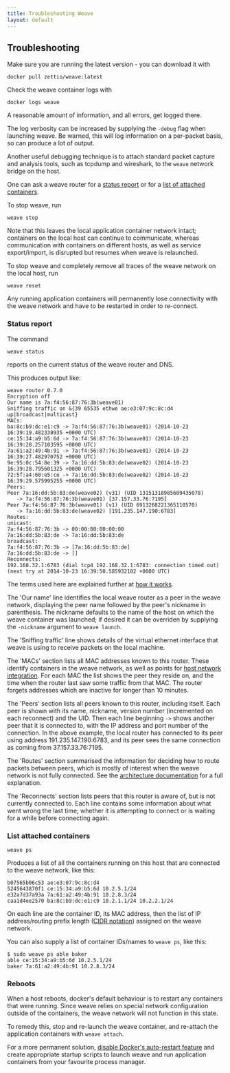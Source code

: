 ```yaml
---
title: Troubleshooting Weave
layout: default
---
```


## Troubleshooting

Make sure you are running the latest version - you can download it
with

    docker pull zettio/weave:latest

Check the weave container logs with

    docker logs weave

A reasonable amount of information, and all errors, get logged there.

The log verbosity can be increased by supplying the `-debug` flag when
launching weave. Be warned, this will log information on a per-packet
basis, so can produce a lot of output.

Another useful debugging technique is to attach standard packet
capture and analysis tools, such as tcpdump and wireshark, to the
`weave` network bridge on the host.

One can ask a weave router for a [status report](#status-report) or
for a [list of attached containers](#list-attached-containers).

To stop weave, run

    weave stop

Note that this leaves the local application container network intact;
containers on the local host can continue to communicate, whereas
communication with containers on different hosts, as well as service
export/import, is disrupted but resumes when weave is relaunched.

To stop weave and completely remove all traces of the weave network on
the local host, run

    weave reset

Any running application containers will permanently lose connectivity
with the weave network and have to be restarted in order to
re-connect.

### <a name="status-report"></a>Status report

The command

    weave status

reports on the current status of the weave router and DNS.

This produces output like:

````
weave router 0.7.0
Encryption off
Our name is 7a:f4:56:87:76:3b(weave01)
Sniffing traffic on &{39 65535 ethwe ae:e3:07:9c:8c:d4 up|broadcast|multicast}
MACs:
ba:8c:b9:dc:e1:c9 -> 7a:f4:56:87:76:3b(weave01) (2014-10-23 16:39:19.482338935 +0000 UTC)
ce:15:34:a9:b5:6d -> 7a:f4:56:87:76:3b(weave01) (2014-10-23 16:39:28.257103595 +0000 UTC)
7a:61:a2:49:4b:91 -> 7a:f4:56:87:76:3b(weave01) (2014-10-23 16:39:27.482970752 +0000 UTC)
9e:95:0c:54:8e:39 -> 7a:16:dd:5b:83:de(weave02) (2014-10-23 16:39:28.795601325 +0000 UTC)
72:5f:a4:60:e5:ce -> 7a:16:dd:5b:83:de(weave02) (2014-10-23 16:39:29.575995255 +0000 UTC)
Peers:
Peer 7a:16:dd:5b:83:de(weave02) (v31) (UID 13151318985609435078)
   -> 7a:f4:56:87:76:3b(weave01) [37.157.33.76:7195]
Peer 7a:f4:56:87:76:3b(weave01) (v1) (UID 6913268221365110570)
   -> 7a:16:dd:5b:83:de(weave02) [191.235.147.190:6783]
Routes:
unicast:
7a:f4:56:87:76:3b -> 00:00:00:00:00:00
7a:16:dd:5b:83:de -> 7a:16:dd:5b:83:de
broadcast:
7a:f4:56:87:76:3b -> [7a:16:dd:5b:83:de]
7a:16:dd:5b:83:de -> []
Reconnects:
192.168.32.1:6783 (dial tcp4 192.168.32.1:6783: connection timed out) (next try at 2014-10-23 16:39:50.585932102 +0000 UTC)
````

The terms used here are explained further at
[how it works](how-it-works.html).

The 'Our name' line identifies the local weave router as a peer in the
weave network, displaying the peer name followed by the peer's nickname
in parenthesis. The nickname defaults to the name of the host on which
the weave container was launched; if desired it can be overriden by
supplying the `-nickname` argument to `weave launch`.

The 'Sniffing traffic' line shows details of the virtual ethernet
interface that weave is using to receive packets on the local
machine.

The 'MACs' section lists all MAC addresses known to this router. These
identify containers in the weave network, as well as points for
[host network integration](features.html#host-network-integration). For
each MAC the list shows the peer they reside on, and the time when the
router last saw some traffic from that MAC. The router forgets
addresses which are inactive for longer than 10 minutes.

The 'Peers' section lists all peers known to this router, including
itself.  Each peer is shown with its name, nickname, version number
(incremented on each reconnect) and the UID.  Then each line
beginning `->` shows another peer that it is connected to, with the
IP address and port number of the connection. In the above example,
the local router has connected to its peer using address
191.235.147.190:6783, and its peer sees the same connection as coming
from 37.157.33.76:7195.

The 'Routes' section summarised the information for deciding how to
route packets between peers, which is mostly of interest when the
weave network is not fully connected.  See the
[architecture documentation](https://raw.githubusercontent.com/weaveworks/weave/master/docs/architecture.txt)
for a full explanation.

The 'Reconnects' section lists peers that this router is aware of, but is
not currently connected to.  Each line contains some information about
what went wrong the last time; whether it is attempting to connect or
is waiting for a while before connecting again.

### <a name="list-attached-containers"></a>List attached containers

    weave ps

Produces a list of all the containers running on this host that are
connected to the weave network, like this:

    b07565b06c53 ae:e3:07:9c:8c:d4
    5245643870f1 ce:15:34:a9:b5:6d 10.2.5.1/24
    e32a7d37a93a 7a:61:a2:49:4b:91 10.2.8.3/24
    caa1d4ee2570 ba:8c:b9:dc:e1:c9 10.2.1.1/24 10.2.2.1/24

On each line are the container ID, its MAC address, then the list of
IP address/routing prefix length ([CIDR
notation](http://en.wikipedia.org/wiki/Classless_Inter-Domain_Routing))
assigned on the weave network.

You can also supply a list of container IDs/names to `weave ps`, like this:

    $ sudo weave ps able baker
    able ce:15:34:a9:b5:6d 10.2.5.1/24
    baker 7a:61:a2:49:4b:91 10.2.8.3/24

### Reboots

When a host reboots, docker's default behaviour is to restart any
containers that were running. Since weave relies on special network
configuration outside of the containers, the weave network will not
function in this state.

To remedy this, stop and re-launch the weave container, and re-attach
the application containers with `weave attach`.

For a more permanent solution,
[disable Docker's auto-restart feature](https://docs.docker.com/articles/host_integration/)
and create appropriate startup scripts to launch weave and run
application containers from your favourite process manager.

